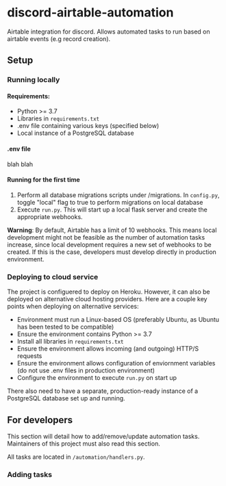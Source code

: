 # discord-airtable-automation

Airtable integration for discord. Allows automated tasks to run based on airtable events (e.g record creation).

## Setup

### Running locally

#### Requirements:

- Python >= 3.7
- Libraries in ```requirements.txt```
- .env file containing various keys (specified below)
- Local instance of a PostgreSQL database

#### .env file

blah blah

#### Running for the first time

1. Perform all database migrations scripts under /migrations. In ```config.py```, toggle "local" flag to true to perform migrations on local database
2. Execute ```run.py```. This will start up a local flask server and create the appropriate webhooks.

**Warning**: By default, Airtable has a limit of 10 webhooks. This means local development might not be feasible as the number of automation tasks increase, since local development requires a new set of webhooks to be created. If this is the case, developers must develop directly in production environment.

### Deploying to cloud service

The project is configuered to deploy on Heroku. However, it can also be deployed on alternative cloud hosting providers. Here are a couple key points when deploying on alternative services:

- Environment must run a Linux-based OS (preferably Ubuntu, as Ubuntu has been tested to be compatible)
- Ensure the environment contains Python >= 3.7
- Install all libraries in ```requirements.txt```
- Ensure the environment allows incoming (and outgoing) HTTP/S requests
- Ensure the environment allows configuration of enviornment variables (do not use .env files in production environment)
- Configure the environment to execute ```run.py``` on start up

There also need to have a separate, production-ready instance of a PostgreSQL database set up and running.

## For developers

This section will detail how to add/remove/update automation tasks. Maintainers of this project must also read this section.

All tasks are located in ```/automation/handlers.py```.

### Adding tasks


